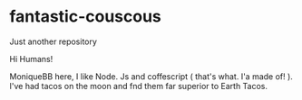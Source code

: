 # fantastic-couscous
Just another repository



Hi Humans!

MoniqueBB here, I like Node. Js and coffescript ( that's what. I'a made of! ). I've had tacos on the moon and fnd them far superior to Earth Tacos.
